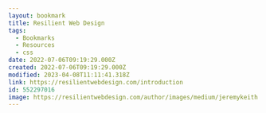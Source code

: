 ```yaml
---
layout: bookmark
title: Resilient Web Design
tags:
  - Bookmarks
  - Resources
  - css
date: 2022-07-06T09:19:29.000Z
created: 2022-07-06T09:19:29.000Z
modified: 2023-04-08T11:11:41.318Z
link: https://resilientwebdesign.com/introduction
id: 552297016
image: https://resilientwebdesign.com/author/images/medium/jeremykeith.jpg
---
```

